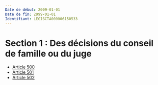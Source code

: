 ```yaml
---
Date de début: 2009-01-01
Date de fin: 2999-01-01
Identifiant: LEGISCTA000006150533
---
```


<h1>Section 1 : Des décisions du conseil de famille ou du juge</h1>

- [Article 500](article_500.md)
- [Article 501](article_501.md)
- [Article 502](article_502.md)
